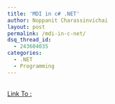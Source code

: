 ```yaml
---
title: 'MDI in c# .NET'
author: Noppanit Charassinvichai
layout: post
permalink: /mdi-in-c-net/
dsq_thread_id:
  - 243604035
categories:
  - .NET
  - Programming
---
```

[  
Link To :  
][1]

 [1]: http://www.c-sharpcorner.com/UploadFile/ggaganesh/DevelopingMDIAppplicationsinCSharp11272005225843PM/DevelopingMDIAppplicationsinCSharp.aspx